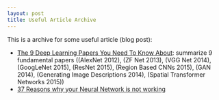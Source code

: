 ```yaml
---
layout: post
title: Useful Article Archive
---
```


This is a archive for some useful article (blog post):

* [The 9 Deep Learning Papers You Need To Know About](https://opendatascience.com/blog/the-9-deep-learning-papers-you-need-to-know-about-understanding-cnns-part-3/): summarize 9 fundamental papers ((AlexNet 2012), (ZF Net 2013), (VGG Net 2014), (GoogLeNet 2015), (ResNet 2015), (Region Based CNNs 2015), (GAN 2014), (Generating Image Descriptions 2014), (Spatial Transformer Networks 2015))
* [37 Reasons why your Neural Network is not working](https://blog.slavv.com/37-reasons-why-your-neural-network-is-not-working-4020854bd607)